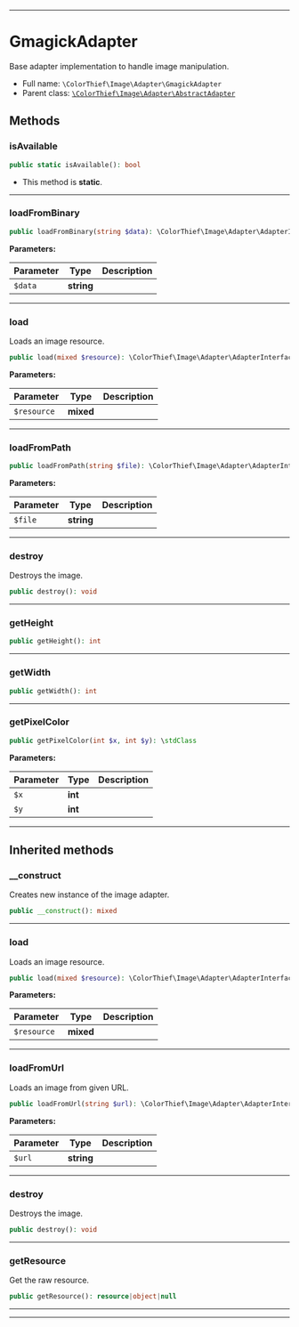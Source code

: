 ***

# GmagickAdapter

Base adapter implementation to handle image manipulation.



* Full name: `\ColorThief\Image\Adapter\GmagickAdapter`
* Parent class: [`\ColorThief\Image\Adapter\AbstractAdapter`](./AbstractAdapter.md)




## Methods


### isAvailable



```php
public static isAvailable(): bool
```



* This method is **static**.







***

### loadFromBinary



```php
public loadFromBinary(string $data): \ColorThief\Image\Adapter\AdapterInterface
```








**Parameters:**

| Parameter | Type | Description |
|-----------|------|-------------|
| `$data` | **string** |  |




***

### load

Loads an image resource.

```php
public load(mixed $resource): \ColorThief\Image\Adapter\AdapterInterface
```








**Parameters:**

| Parameter | Type | Description |
|-----------|------|-------------|
| `$resource` | **mixed** |  |




***

### loadFromPath



```php
public loadFromPath(string $file): \ColorThief\Image\Adapter\AdapterInterface
```








**Parameters:**

| Parameter | Type | Description |
|-----------|------|-------------|
| `$file` | **string** |  |




***

### destroy

Destroys the image.

```php
public destroy(): void
```











***

### getHeight



```php
public getHeight(): int
```











***

### getWidth



```php
public getWidth(): int
```











***

### getPixelColor



```php
public getPixelColor(int $x, int $y): \stdClass
```








**Parameters:**

| Parameter | Type | Description |
|-----------|------|-------------|
| `$x` | **int** |  |
| `$y` | **int** |  |




***


## Inherited methods


### __construct

Creates new instance of the image adapter.

```php
public __construct(): mixed
```











***

### load

Loads an image resource.

```php
public load(mixed $resource): \ColorThief\Image\Adapter\AdapterInterface
```








**Parameters:**

| Parameter | Type | Description |
|-----------|------|-------------|
| `$resource` | **mixed** |  |




***

### loadFromUrl

Loads an image from given URL.

```php
public loadFromUrl(string $url): \ColorThief\Image\Adapter\AdapterInterface
```








**Parameters:**

| Parameter | Type | Description |
|-----------|------|-------------|
| `$url` | **string** |  |




***

### destroy

Destroys the image.

```php
public destroy(): void
```











***

### getResource

Get the raw resource.

```php
public getResource(): resource|object|null
```











***


***

